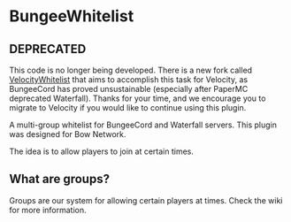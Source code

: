 # BungeeWhitelist

## DEPRECATED
This code is no longer being developed. There is a new fork called [VelocityWhitelist](https://github.com/bownetwork/velocitywhitelist) that aims to accomplish this task for Velocity, as BungeeCord has proved unsustainable (especially after PaperMC deprecated Waterfall). Thanks for your time, and we encourage you to migrate to Velocity if you would like to continue using this plugin.

A multi-group whitelist for BungeeCord and Waterfall servers. 
This plugin was designed for Bow Network.

The idea is to allow players to join at certain times.

## What are groups?
Groups are our system for allowing certain players at times. 
Check the wiki for more information.

